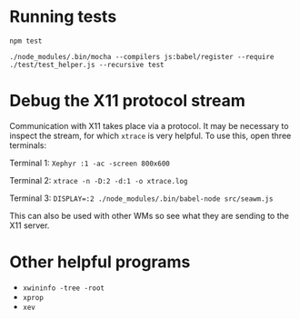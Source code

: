 # Running tests

``npm test``

``./node_modules/.bin/mocha --compilers js:babel/register --require ./test/test_helper.js --recursive test``

# Debug the X11 protocol stream

Communication with X11 takes place via a protocol.
It may be necessary to inspect the stream, for which `xtrace` is very helpful.
To use this, open three terminals:

Terminal 1: ``Xephyr :1 -ac -screen 800x600``

Terminal 2: ``xtrace -n -D:2 -d:1 -o xtrace.log``

Terminal 3: ``DISPLAY=:2 ./node_modules/.bin/babel-node src/seawm.js``

This can also be used with other WMs so see what they are sending to the X11 server.

# Other helpful programs

* ``xwininfo -tree -root``
* ``xprop``
* ``xev``
